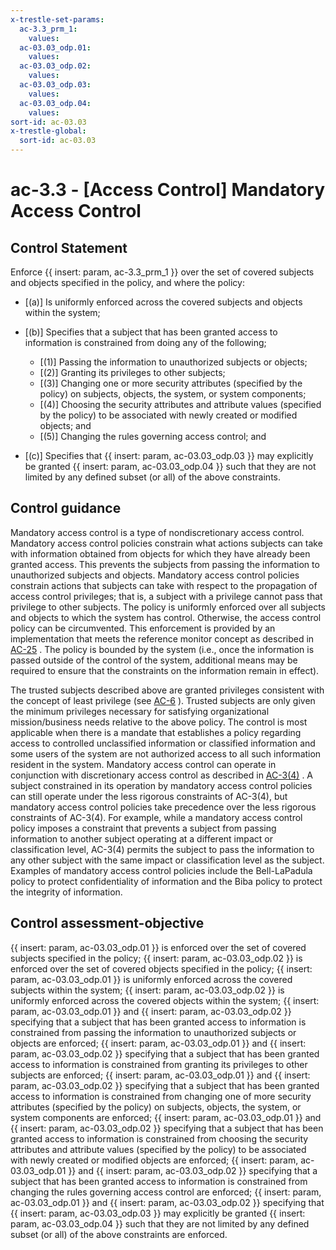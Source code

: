 ```yaml
---
x-trestle-set-params:
  ac-3.3_prm_1:
    values:
  ac-03.03_odp.01:
    values:
  ac-03.03_odp.02:
    values:
  ac-03.03_odp.03:
    values:
  ac-03.03_odp.04:
    values:
sort-id: ac-03.03
x-trestle-global:
  sort-id: ac-03.03
---
```


# ac-3.3 - \[Access Control\] Mandatory Access Control

## Control Statement

Enforce {{ insert: param, ac-3.3_prm_1 }} over the set of covered subjects and objects specified in the policy, and where the policy:

- \[(a)\] Is uniformly enforced across the covered subjects and objects within the system;

- \[(b)\] Specifies that a subject that has been granted access to information is constrained from doing any of the following;

  - \[(1)\] Passing the information to unauthorized subjects or objects;
  - \[(2)\] Granting its privileges to other subjects;
  - \[(3)\] Changing one or more security attributes (specified by the policy) on subjects, objects, the system, or system components;
  - \[(4)\] Choosing the security attributes and attribute values (specified by the policy) to be associated with newly created or modified objects; and
  - \[(5)\] Changing the rules governing access control; and

- \[(c)\] Specifies that {{ insert: param, ac-03.03_odp.03 }} may explicitly be granted {{ insert: param, ac-03.03_odp.04 }} such that they are not limited by any defined subset (or all) of the above constraints.

## Control guidance

Mandatory access control is a type of nondiscretionary access control. Mandatory access control policies constrain what actions subjects can take with information obtained from objects for which they have already been granted access. This prevents the subjects from passing the information to unauthorized subjects and objects. Mandatory access control policies constrain actions that subjects can take with respect to the propagation of access control privileges; that is, a subject with a privilege cannot pass that privilege to other subjects. The policy is uniformly enforced over all subjects and objects to which the system has control. Otherwise, the access control policy can be circumvented. This enforcement is provided by an implementation that meets the reference monitor concept as described in [AC-25](#ac-25) . The policy is bounded by the system (i.e., once the information is passed outside of the control of the system, additional means may be required to ensure that the constraints on the information remain in effect).

The trusted subjects described above are granted privileges consistent with the concept of least privilege (see [AC-6](#ac-6) ). Trusted subjects are only given the minimum privileges necessary for satisfying organizational mission/business needs relative to the above policy. The control is most applicable when there is a mandate that establishes a policy regarding access to controlled unclassified information or classified information and some users of the system are not authorized access to all such information resident in the system. Mandatory access control can operate in conjunction with discretionary access control as described in [AC-3(4)](#ac-3.4) . A subject constrained in its operation by mandatory access control policies can still operate under the less rigorous constraints of AC-3(4), but mandatory access control policies take precedence over the less rigorous constraints of AC-3(4). For example, while a mandatory access control policy imposes a constraint that prevents a subject from passing information to another subject operating at a different impact or classification level, AC-3(4) permits the subject to pass the information to any other subject with the same impact or classification level as the subject. Examples of mandatory access control policies include the Bell-LaPadula policy to protect confidentiality of information and the Biba policy to protect the integrity of information.

## Control assessment-objective

{{ insert: param, ac-03.03_odp.01 }} is enforced over the set of covered subjects specified in the policy;
{{ insert: param, ac-03.03_odp.02 }} is enforced over the set of covered objects specified in the policy;
{{ insert: param, ac-03.03_odp.01 }} is uniformly enforced across the covered subjects within the system;
{{ insert: param, ac-03.03_odp.02 }} is uniformly enforced across the covered objects within the system;
{{ insert: param, ac-03.03_odp.01 }} and {{ insert: param, ac-03.03_odp.02 }} specifying that a subject that has been granted access to information is constrained from passing the information to unauthorized subjects or objects are enforced;
{{ insert: param, ac-03.03_odp.01 }} and {{ insert: param, ac-03.03_odp.02 }} specifying that a subject that has been granted access to information is constrained from granting its privileges to other subjects are enforced;
{{ insert: param, ac-03.03_odp.01 }} and {{ insert: param, ac-03.03_odp.02 }} specifying that a subject that has been granted access to information is constrained from changing one of more security attributes (specified by the policy) on subjects, objects, the system, or system components are enforced;
{{ insert: param, ac-03.03_odp.01 }} and {{ insert: param, ac-03.03_odp.02 }} specifying that a subject that has been granted access to information is constrained from choosing the security attributes and attribute values (specified by the policy) to be associated with newly created or modified objects are enforced;
{{ insert: param, ac-03.03_odp.01 }} and {{ insert: param, ac-03.03_odp.02 }} specifying that a subject that has been granted access to information is constrained from changing the rules governing access control are enforced;
{{ insert: param, ac-03.03_odp.01 }} and {{ insert: param, ac-03.03_odp.02 }} specifying that {{ insert: param, ac-03.03_odp.03 }} may explicitly be granted {{ insert: param, ac-03.03_odp.04 }} such that they are not limited by any defined subset (or all) of the above constraints are enforced.

